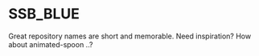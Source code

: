 # SSB_BLUE
Great repository names are short and memorable. Need inspiration? How about animated-spoon ..?
